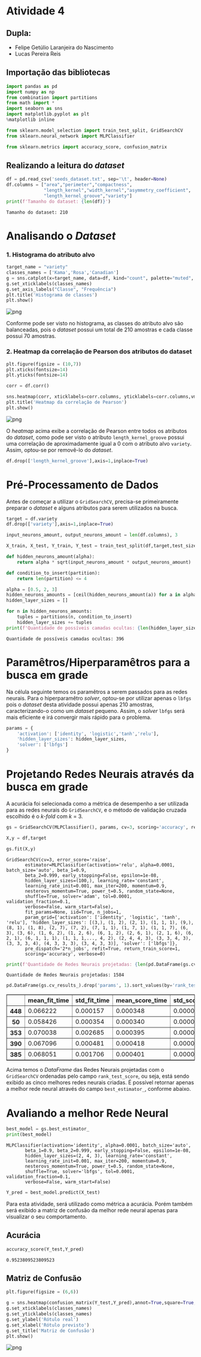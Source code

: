 
# Atividade 4

## Dupla:

* Felipe Getúlio Laranjeira do Nascimento
* Lucas Pereira Reis

## Importação das bibliotecas


```python
import pandas as pd
import numpy as np
from combination import partitions
from math import *
import seaborn as sns
import matplotlib.pyplot as plt
%matplotlib inline

from sklearn.model_selection import train_test_split, GridSearchCV
from sklearn.neural_network import MLPClassifier

from sklearn.metrics import accuracy_score, confusion_matrix
```

## Realizando a leitura do *dataset*


```python
df = pd.read_csv('seeds_dataset.txt', sep='\t', header=None)
df.columns = ["area","perimeter","compactness",
              "length_kernel","width_kernel","asymmetry_coefficient",
              "length_kernel_groove","variety"]
print(f'Tamanho do dataset: {len(df)}')
```

    Tamanho do dataset: 210


# Analisando o *Dataset*

### 1. Histograma do atributo alvo


```python
target_name = "variety"
classes_names = ['Kama','Rosa','Canadian']
g = sns.catplot(x=target_name, data=df, kind="count", palette="muted", height=4.5, aspect=1.0)
g.set_xticklabels(classes_names)
g.set_axis_labels("Classe", "Frequência")
plt.title('Histograma de classes')
plt.show()
```


![png](resolucao-atividade-4_files/resolucao-atividade-4_8_0.png)


Conforme pode ser visto no histograma, as classes do atributo alvo são balanceadas, pois o *dataset* possui um total de 210 amostras e cada classe possui 70 amostras.

### 2. Heatmap da correlação de Pearson dos atributos do dataset


```python
plt.figure(figsize = (10,7))
plt.xticks(fontsize=14)
plt.yticks(fontsize=14)

corr = df.corr()

sns.heatmap(corr, xticklabels=corr.columns, yticklabels=corr.columns,vmin=-1, vmax=1,linewidths=.5, cmap = "RdBu_r",annot=True)
plt.title('Heatmap da correlação de Pearson')
plt.show()
```


![png](resolucao-atividade-4_files/resolucao-atividade-4_11_0.png)


O *heatmap* acima exibe a correlação de Pearson entre todos os atributos do *dataset*, como pode ser visto o atributo `length_kernel_groove` possui uma correlação de aproximadamente igual a 0 com o atributo alvo `variety`. Assim, optou-se por removê-lo do *dataset*.


```python
df.drop(['length_kernel_groove'],axis=1,inplace=True)
```

# Pré-Processamento de Dados

Antes de começar a utilizar o `GridSearchCV`, precisa-se primeiramente preparar o *dataset* e alguns atributos para serem utilizados na busca.


```python
target = df.variety
df.drop(['variety'],axis=1,inplace=True)
```


```python
input_neurons_amount, output_neurons_amount = len(df.columns), 3
```


```python
X_train, X_test, Y_train, Y_test = train_test_split(df,target,test_size=0.3)
```


```python
def hidden_neurons_amount(alpha):
    return alpha * sqrt(input_neurons_amount * output_neurons_amount)

def condition_to_insert(partition):
    return len(partition) <= 4
```


```python
alpha = [0.5, 2, 3]
hidden_neurons_amounts = [ceil(hidden_neurons_amount(a)) for a in alpha]
hidden_layer_sizes = []

for n in hidden_neurons_amounts:
    tuples = partitions(n, condition_to_insert)
    hidden_layer_sizes += tuples
print(f'Quantidade de possíveis camadas ocultas: {len(hidden_layer_sizes)}')
```

    Quantidade de possíveis camadas ocultas: 396


# Paramêtros/Hiperparamêtros para a busca em grade

Na célula seguinte temos os paramêtros a serem passados para as redes neurais. Para o hiperparamêtro *solver*, optou-se por utilizar apenas o `lbfgs` pois o *dataset* desta atividade possui apenas 210 amostras, caracterizando-o como um *dataset* pequeno. Assim, o *solver* `lbfgs` será mais eficiente e irá convergir mais rápido para o problema.


```python
params = {
    'activation': ['identity', 'logistic','tanh','relu'],
    'hidden_layer_sizes': hidden_layer_sizes,
    'solver': ['lbfgs']
}
```

# Projetando Redes Neurais através da busca em grade

A acurácia foi selecionada como a métrica de desempenho a ser utilizada para as redes neurais do `GridSearchCV`, e o método de validação cruzada escolhido é o *k-fold* com *k* = 3.


```python
gs = GridSearchCV(MLPClassifier(), params, cv=3, scoring='accuracy', return_train_score=1)
```


```python
X,y = df,target
```


```python
gs.fit(X,y)
```




    GridSearchCV(cv=3, error_score='raise',
           estimator=MLPClassifier(activation='relu', alpha=0.0001, batch_size='auto', beta_1=0.9,
           beta_2=0.999, early_stopping=False, epsilon=1e-08,
           hidden_layer_sizes=(100,), learning_rate='constant',
           learning_rate_init=0.001, max_iter=200, momentum=0.9,
           nesterovs_momentum=True, power_t=0.5, random_state=None,
           shuffle=True, solver='adam', tol=0.0001, validation_fraction=0.1,
           verbose=False, warm_start=False),
           fit_params=None, iid=True, n_jobs=1,
           param_grid={'activation': ['identity', 'logistic', 'tanh', 'relu'], 'hidden_layer_sizes': [(3,), (1, 2), (2, 1), (1, 1, 1), (9,), (8, 1), (1, 8), (2, 7), (7, 2), (7, 1, 1), (1, 7, 1), (1, 1, 7), (6, 3), (3, 6), (1, 6, 2), (1, 2, 6), (6, 1, 2), (2, 6, 1), (2, 1, 6), (6, 2, 1), (6, 1, 1, 1), (1, 1, 1,..., 4, 2), (2, 4, 4, 3), (3, 3, 4, 3), (3, 3, 3, 4), (4, 3, 3, 3), (3, 4, 3, 3)], 'solver': ['lbfgs']},
           pre_dispatch='2*n_jobs', refit=True, return_train_score=1,
           scoring='accuracy', verbose=0)




```python
print(f'Quantidade de Redes Neurais projetadas: {len(pd.DataFrame(gs.cv_results_))}')
```

    Quantidade de Redes Neurais projetadas: 1584



```python
pd.DataFrame(gs.cv_results_).drop('params', 1).sort_values(by='rank_test_score').head()
```




<div>
<style scoped>
    .dataframe tbody tr th:only-of-type {
        vertical-align: middle;
    }

    .dataframe tbody tr th {
        vertical-align: top;
    }

    .dataframe thead th {
        text-align: right;
    }
</style>
<table border="1" class="dataframe">
  <thead>
    <tr style="text-align: right;">
      <th></th>
      <th>mean_fit_time</th>
      <th>std_fit_time</th>
      <th>mean_score_time</th>
      <th>std_score_time</th>
      <th>param_activation</th>
      <th>param_hidden_layer_sizes</th>
      <th>param_solver</th>
      <th>split0_test_score</th>
      <th>split1_test_score</th>
      <th>split2_test_score</th>
      <th>mean_test_score</th>
      <th>std_test_score</th>
      <th>rank_test_score</th>
      <th>split0_train_score</th>
      <th>split1_train_score</th>
      <th>split2_train_score</th>
      <th>mean_train_score</th>
      <th>std_train_score</th>
    </tr>
  </thead>
  <tbody>
    <tr>
      <th>448</th>
      <td>0.066222</td>
      <td>0.000157</td>
      <td>0.000348</td>
      <td>0.000008</td>
      <td>logistic</td>
      <td>(4, 2, 3)</td>
      <td>lbfgs</td>
      <td>0.972222</td>
      <td>0.884058</td>
      <td>0.840580</td>
      <td>0.900000</td>
      <td>0.055063</td>
      <td>1</td>
      <td>0.847826</td>
      <td>0.865248</td>
      <td>0.957447</td>
      <td>0.890174</td>
      <td>0.048098</td>
    </tr>
    <tr>
      <th>50</th>
      <td>0.058426</td>
      <td>0.000354</td>
      <td>0.000340</td>
      <td>0.000026</td>
      <td>identity</td>
      <td>(2, 4, 3)</td>
      <td>lbfgs</td>
      <td>0.958333</td>
      <td>0.927536</td>
      <td>0.811594</td>
      <td>0.900000</td>
      <td>0.063117</td>
      <td>1</td>
      <td>0.905797</td>
      <td>0.914894</td>
      <td>0.936170</td>
      <td>0.918954</td>
      <td>0.012728</td>
    </tr>
    <tr>
      <th>353</th>
      <td>0.070038</td>
      <td>0.002685</td>
      <td>0.000395</td>
      <td>0.000015</td>
      <td>identity</td>
      <td>(2, 4, 5, 2)</td>
      <td>lbfgs</td>
      <td>0.944444</td>
      <td>0.942029</td>
      <td>0.797101</td>
      <td>0.895238</td>
      <td>0.068658</td>
      <td>3</td>
      <td>0.869565</td>
      <td>0.865248</td>
      <td>0.957447</td>
      <td>0.897420</td>
      <td>0.042482</td>
    </tr>
    <tr>
      <th>390</th>
      <td>0.067096</td>
      <td>0.000481</td>
      <td>0.000418</td>
      <td>0.000053</td>
      <td>identity</td>
      <td>(3, 4, 4, 2)</td>
      <td>lbfgs</td>
      <td>0.944444</td>
      <td>0.927536</td>
      <td>0.811594</td>
      <td>0.895238</td>
      <td>0.058921</td>
      <td>3</td>
      <td>0.898551</td>
      <td>0.886525</td>
      <td>0.985816</td>
      <td>0.923630</td>
      <td>0.044245</td>
    </tr>
    <tr>
      <th>385</th>
      <td>0.068051</td>
      <td>0.001706</td>
      <td>0.000401</td>
      <td>0.000046</td>
      <td>identity</td>
      <td>(4, 3, 2, 4)</td>
      <td>lbfgs</td>
      <td>0.958333</td>
      <td>0.927536</td>
      <td>0.797101</td>
      <td>0.895238</td>
      <td>0.069800</td>
      <td>3</td>
      <td>0.905797</td>
      <td>0.886525</td>
      <td>0.992908</td>
      <td>0.928410</td>
      <td>0.046281</td>
    </tr>
  </tbody>
</table>
</div>



Acima temos o *DataFrame* das Redes Neurais projetadas com o `GridSearchCV` ordenadas pelo campo `rank_test_score`, ou seja, está sendo exibido as cinco melhores redes neurais criadas. É possível retornar apenas a melhor rede neural através do campo `best_estimator_`, conforme abaixo.

# Avaliando a melhor Rede Neural


```python
best_model = gs.best_estimator_
print(best_model)
```

    MLPClassifier(activation='identity', alpha=0.0001, batch_size='auto',
           beta_1=0.9, beta_2=0.999, early_stopping=False, epsilon=1e-08,
           hidden_layer_sizes=(2, 4, 3), learning_rate='constant',
           learning_rate_init=0.001, max_iter=200, momentum=0.9,
           nesterovs_momentum=True, power_t=0.5, random_state=None,
           shuffle=True, solver='lbfgs', tol=0.0001, validation_fraction=0.1,
           verbose=False, warm_start=False)



```python
Y_pred = best_model.predict(X_test)
```

Para esta atividade, será utilizado como métrica a acurácia. Porém também será exibido a matriz de confusão da melhor rede neural apenas para visualizar o seu comportamento.

## Acurácia


```python
accuracy_score(Y_test,Y_pred)
```




    0.9523809523809523



## Matriz de Confusão


```python
plt.figure(figsize = (6,6))

g = sns.heatmap(confusion_matrix(Y_test,Y_pred),annot=True,square=True,fmt="d",cmap="Blues")
g.set_xticklabels(classes_names)
g.set_yticklabels(classes_names)
g.set_ylabel('Rótulo real')
g.set_xlabel('Rótulo previsto')
g.set_title('Matriz de Confusão')
plt.show()
```


![png](resolucao-atividade-4_files/resolucao-atividade-4_39_0.png)



```python

```
